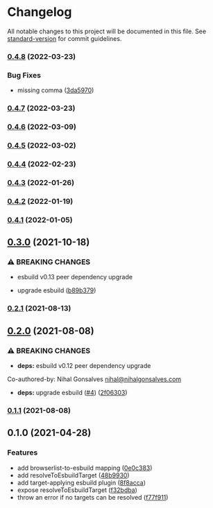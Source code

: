 # Changelog

All notable changes to this project will be documented in this file. See [standard-version](https://github.com/conventional-changelog/standard-version) for commit guidelines.

### [0.4.8](https://github.com/nihalgonsalves/esbuild-plugin-browserslist/compare/v0.4.7...v0.4.8) (2022-03-23)

### Bug Fixes

- missing comma ([3da5970](https://github.com/nihalgonsalves/esbuild-plugin-browserslist/commit/3da59704d1d0c03df362b0d1f4471d8c02be89ae))

### [0.4.7](https://github.com/nihalgonsalves/esbuild-plugin-browserslist/compare/v0.4.6...v0.4.7) (2022-03-23)

### [0.4.6](https://github.com/nihalgonsalves/esbuild-plugin-browserslist/compare/v0.4.5...v0.4.6) (2022-03-09)

### [0.4.5](https://github.com/nihalgonsalves/esbuild-plugin-browserslist/compare/v0.4.4...v0.4.5) (2022-03-02)

### [0.4.4](https://github.com/nihalgonsalves/esbuild-plugin-browserslist/compare/v0.4.3...v0.4.4) (2022-02-23)

### [0.4.3](https://github.com/nihalgonsalves/esbuild-plugin-browserslist/compare/v0.4.2...v0.4.3) (2022-01-26)

### [0.4.2](https://github.com/nihalgonsalves/esbuild-plugin-browserslist/compare/v0.4.1...v0.4.2) (2022-01-19)

### [0.4.1](https://github.com/nihalgonsalves/esbuild-plugin-browserslist/compare/v0.4.0...v0.4.1) (2022-01-05)

## [0.3.0](https://github.com/nihalgonsalves/esbuild-plugin-browserslist/compare/v0.2.1...v0.3.0) (2021-10-18)

### ⚠ BREAKING CHANGES

- esbuild v0.13 peer dependency upgrade

- upgrade esbuild ([b89b379](https://github.com/nihalgonsalves/esbuild-plugin-browserslist/commit/b89b3792b21eff7db8ec573f035bda28ad7f656f))

### [0.2.1](https://github.com/nihalgonsalves/esbuild-plugin-browserslist/compare/v0.2.0...v0.2.1) (2021-08-13)

## [0.2.0](https://github.com/nihalgonsalves/esbuild-plugin-browserslist/compare/v0.1.1...v0.2.0) (2021-08-08)

### ⚠ BREAKING CHANGES

- **deps:** esbuild v0.12 peer dependency upgrade

Co-authored-by: Nihal Gonsalves <nihal@nihalgonsalves.com>

- **deps:** upgrade esbuild ([#4](https://github.com/nihalgonsalves/esbuild-plugin-browserslist/issues/4)) ([2f06303](https://github.com/nihalgonsalves/esbuild-plugin-browserslist/commit/2f06303225baa3352e6c6fe22eb116120b14ca91))

### [0.1.1](https://github.com/nihalgonsalves/esbuild-plugin-browserslist/compare/v0.1.0...v0.1.1) (2021-08-08)

## 0.1.0 (2021-04-28)

### Features

- add browserlist-to-esbuild mapping ([0e0c383](https://github.com/nihalgonsalves/esbuild-plugin-browserslist/commit/0e0c38314593c31332811860aa4a25c683ed2593))
- add resolveToEsbuildTarget ([48b9930](https://github.com/nihalgonsalves/esbuild-plugin-browserslist/commit/48b9930d787e807bae1524e17a0fce90a3516bdf))
- add target-applying esbuild plugin ([8f8acca](https://github.com/nihalgonsalves/esbuild-plugin-browserslist/commit/8f8acca2826d4f9adef6fcdffc236454047908f7))
- expose resolveToEsbuildTarget ([f32bdba](https://github.com/nihalgonsalves/esbuild-plugin-browserslist/commit/f32bdba8f752abffa6c6a63d0d477f6918598839))
- throw an error if no targets can be resolved ([f77f911](https://github.com/nihalgonsalves/esbuild-plugin-browserslist/commit/f77f9116a93598073a6fb0d500598bdae1f70cdb))
